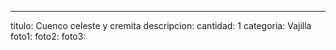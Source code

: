 ---
titulo: Cuenco celeste y cremita
descripcion: 
cantidad: 1
categoria: Vajilla
foto1: 
foto2: 
foto3: 

